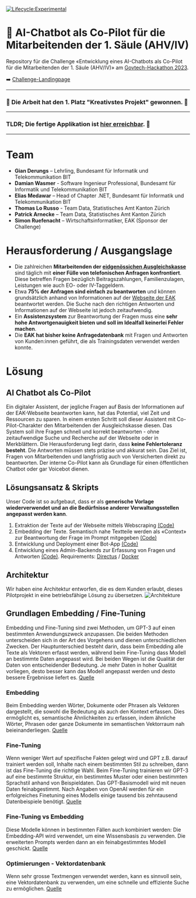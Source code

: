 [![Lifecycle:Experimental](https://img.shields.io/badge/Lifecycle-Experimental-339999)](https://img.shields.io/badge/Lifecycle-Experimental-339999)

# :wave: AI-Chatbot als Co-Pilot für die Mitarbeitenden der 1. Säule (AHV/IV)

Repository für die Challenge «Entwicklung eines AI-Chatbots als Co-Pilot für die Mitarbeitenden der 1. Säule (AHV/IV)» am [Govtech-Hackathon 2023](https://hack.opendata.ch/).

:arrow_right: [Challenge-Landingpage](https://hack.opendata.ch/project/943)

---

### 🎉 Die Arbeit hat den 1. Platz "Kreativstes Projekt" gewonnen. 🎉

---

### TLDR; Die fertige Applikation ist [hier erreichbar](http://64.226.69.64/). 🤖  
---

# Team
- **Gian Derungs** – Lehrling, Bundesamt für Informatik und Telekommunikation BIT
- **Damian Wasmer** - Software Ingenieur Professional, Bundesamt für Informatik und Telekommunikation BIT
- **Elias Medawar** – Head of Chapter .NET, Bundesamt für Informatik und Telekommunikation BIT
- **Thomas Lo Russo** - Team Data, Statistisches Amt Kanton Zürich
- **Patrick Arnecke** – Team Data, Statistisches Amt Kanton Zürich
- **Simon Ruefenacht** – Wirtschaftsinformatiker, EAK (Sponsor der Challenge)


# Herausforderung / Ausgangslage
- Die zahlreichen __Mitarbeitenden der [eidgenössichen Ausgleichskasse](https://www.eak.admin.ch/eak/de/home.html)__ sind täglich mit __einer Fülle von telefonischen Anfragen konfrontiert__. Diese betreffen Fragen bezüglich Beitragszahlungen, Familienzulagen, Leistungen wie auch EO- oder IV-Taggeldern.
- Etwa __75% der Anfragen sind einfach zu beantworten__ und können grundsätzlich anhand von Informationen auf der [Webseite der EAK](https://www.eak.admin.ch/eak/de/home.html) beantwortet werden. Die Suche nach den richtigen Antworten und Informationen auf der Webseite ist jedoch zeitaufwendig.
- Ein __Assistenzsystem__ zur Beantwortung der Fragen muss eine __sehr hohe Antwortgenauigkeit bieten und soll im Idealfall keinerlei Fehler machen__. 
- Die __EAK hat bisher keine Anfragedatenbank__ mit Fragen und Antworten von Kunden:innen geführt, die als Trainingsdaten verwendet werden konnte.

# Lösung

## AI Chatbot als Co-Pilot
Ein digitaler Assistent, der jegliche Fragen auf Basis der Informationen auf der EAK-Webseite beantworten kann, hat das Potential, viel Zeit und Ressourcen zu sparen.
In einem ersten Schritt soll dieser Assistent mit Co-Pilot-Charakter den Mitarbeitenden der Ausgleichskasse diesen. Das System soll ihre Fragen schnell und korrekt beantworten - ohne zeitaufwendige Suche und Recherche auf der Webseite oder in Merkblättern. Die Herausforderung liegt darin, dass **keine Fehlertoleranz besteht**. Die Antworten müssen stets präzise und akkurat sein. Das Ziel ist, Fragen von Mitarbeitenden und langfristig auch von Versicherten direkt zu beantworten. Der interne Co-Pilot kann als Grundlage für einen öffentlichen Chatbot oder gar Voicebot dienen.


## Lösungsansatz & Skripts
Unser Code ist so aufgebaut, dass er als **generische Vorlage wiederverwendet und an die Bedürfnisse anderer Verwaltungsstellen angepasst werden kann**.

1. Extraktion der Texte auf der Webseite mittels Webscraping [(Code)](https://github.com/tlorusso/govtech_eak_copilot/tree/main/01_scraping)
2. Embedding der Texte. Semantisch nahe Textteile werden als «Context» zur Beantwortung der Frage im Prompt mitgegeben [(Code)](https://github.com/tlorusso/govtech_eak_copilot/tree/main/02_embedding)
3. Entwicklung und Deployment einer Bot-App [(Code)](https://github.com/tlorusso/govtech_eak_copilot/tree/main/03_app)
4. Entwicklung eines Admin-Backends zur Erfassung von Fragen und Antworten [(Code)](https://github.com/tlorusso/govtech_eak_copilot/tree/main/10_admin_ui). Requirements: [Directus](https://github.com/directus/directus) / [Docker](https://github.com/docker)

## Architektur 
Wir haben eine Architektur entworfen, die es dem Kunden erlaubt, dieses Pilotprojekt in eine betriebsfähige Lösung zu übersetzen.
![Architekture](https://user-images.githubusercontent.com/101552635/227547964-d869f7c8-b505-4384-a91d-5d04d1f867f6.png)

## Grundlagen Embedding / Fine-Tuning
Embedding und Fine-Tuning sind zwei Methoden, um GPT-3 auf einen bestimmten Anwendungszweck anzupassen. Die beiden Methoden unterscheiden sich in der Art des Vorgehens und dienen unterschiedlichen Zwecken. Der Hauptunterschied besteht darin, dass beim Embedding alle Texte als Vektoren erfasst werden, während beim Fine-Tuning dass Modell an bestimmte Daten angepasst wird.
Bei beiden Wegen ist die Qualität der Daten von entscheidender Bedeutung. Je mehr Daten in hoher Qualität vorliegen, desto besser kann das Modell angepasst werden und desto bessere Ergebnisse liefert es.
[Quelle](https://www.mlq.ai/gpt-3-fine-tuning-key-concepts/)

### Embedding
Beim Embedding werden Wörter, Dokumente oder Phrasen als Vektoren dargestellt, die sowohl die Bedeutung als auch den Kontext erfassen. Dies ermöglicht es, semantische Ähnlichkeiten zu erfassen, indem ähnliche Wörter, Phrasen oder ganze Dokumente im semantischen Vektorraum nah beieinanderliegen.
[Quelle](https://www.mlq.ai/gpt-3-fine-tuning-key-concepts/)

### Fine-Tuning
Wenn weniger Wert auf spezifische Fakten gelegt wird und GPT z.B. darauf trainiert werden soll, Inhalte nach einem bestimmten Stil zu schreiben, dann ist das Fine-Tuning die richtige Wahl.
Beim Fine-Tuning trainieren wir GPT-3 auf eine bestimmte Struktur, ein bestimmtes Muster oder einen bestimmten Sprachstil anhand von Beispieldaten. Das GPT-Basismodell wird mit neuen Daten feinabgestimmt.
Nach Angaben von OpenAI werden für ein erfolgreiches Finetuning eines Modells einige tausend bis zehntausend Datenbeispiele benötigt.
[Quelle](https://www.mlq.ai/gpt-3-fine-tuning-key-concepts/)

### Fine-Tuning vs Embedding
Diese Modelle können in bestimmten Fällen auch kombiniert werden: Die Embedding-API wird verwendet, um eine Wissensbasis zu verwenden. Die erweiterten Prompts werden dann an ein feinabgestimmtes Modell geschickt.
[Quelle](https://www.mlq.ai/gpt-3-fine-tuning-key-concepts/)

### Optimierungen - Vektordatenbank
Wenn sehr grosse Textmengen verwendet werden, kann es sinnvoll sein, eine Vektordatenbank zu verwenden, um eine schnelle und effiziente Suche zu ermöglichen. 
[Quelle](https://betterprogramming.pub/openais-embedding-model-with-vector-database-b69014f04433)
